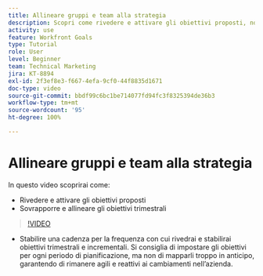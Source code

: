 ```yaml
---
title: Allineare gruppi e team alla strategia
description: Scopri come rivedere e attivare gli obiettivi proposti, nonché sovrapporre e allineare gli obiettivi trimestrali utilizzando [!DNL   Goals].
activity: use
feature: Workfront Goals
type: Tutorial
role: User
level: Beginner
team: Technical Marketing
jira: KT-8894
exl-id: 2f3ef8e3-f667-4efa-9cf0-44f8835d1671
doc-type: video
source-git-commit: bbdf99c6bc1be714077fd94fc3f8325394de36b3
workflow-type: tm+mt
source-wordcount: '95'
ht-degree: 100%

---
```


# Allineare gruppi e team alla strategia

In questo video scoprirai come:

* Rivedere e attivare gli obiettivi proposti
* Sovrapporre e allineare gli obiettivi trimestrali

>[!VIDEO](https://video.tv.adobe.com/v/3416467/?quality=12&learn=on&enablevpops=1&captions=ita)

<!--
Pro-tips graphic
-->

* Stabilire una cadenza per la frequenza con cui rivedrai e stabilirai obiettivi trimestrali e incrementali. Si consiglia di impostare gli obiettivi per ogni periodo di pianificazione, ma non di mapparli troppo in anticipo, garantendo di rimanere agili e reattivi ai cambiamenti nell’azienda.
